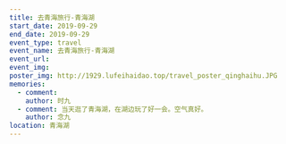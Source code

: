 ```yaml
---
title: 去青海旅行-青海湖
start_date: 2019-09-29
end_date: 2019-09-29
event_type: travel
event_name: 去青海旅行-青海湖
event_url: 
event_img: 
poster_img: http://1929.lufeihaidao.top/travel_poster_qinghaihu.JPG 
memories:
  - comment: 
    author: 时九
  - comment: 当天逛了青海湖，在湖边玩了好一会。空气真好。
    author: 念九
location: 青海湖
---
```

